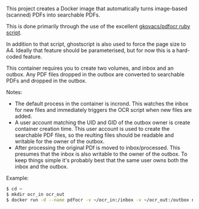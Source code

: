 This project creates a Docker image that automatically turns image-based 
(scanned) PDFs into searchable PDFs.

This is done primarily through the use of the excellent [gkovacs/pdfocr ruby
script][1].

In addition to that script, ghostscript is also used to force the
page size to A4. Ideally that feature should be parameterised, but for now this
is a hard-coded feature.

[1]: https://github.com/gkovacs/pdfocr

This container requires you to create two volumes, and inbox and an outbox. Any
PDF files dropped in the outbox are converted to searchable PDFs and dropped in
the outbox.

Notes:

* The default process in the container is incrond. This watches the inbox
for new files and immediately triggers the OCR script when new files are
added.
* A user account matching the UID and GID of the outbox owner is create
container creation time. This user account is used to create the
searchable PDF files, so the reulting files should be readable and
writable for the owner of the outbox.
* After processing the original PDf is moved to inbox/processed.
This presumes that the inbox is also writable to the owner of the
outbox. To keep things simple it's probably best that the same user owns
both the inbox and the outbox.

Example:
```bash
$ cd ~
$ mkdir ocr_in ocr_out
$ docker run -d --name pdfocr -v ~/ocr_in:/inbox -v ~/ocr_out:/outbox netservers/pdfocr
```
